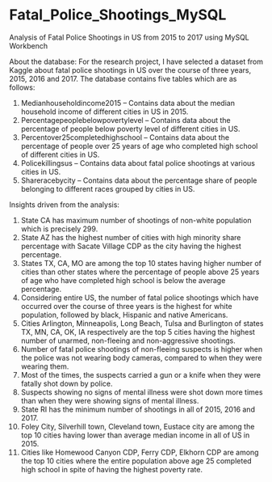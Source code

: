# Fatal_Police_Shootings_MySQL
Analysis of Fatal Police Shootings in US from 2015 to 2017 using MySQL Workbench

About the database:
For the research project, I have selected a dataset from Kaggle about fatal police shootings in US over the course of three years, 2015, 2016 and 2017. The database contains five tables which are as follows:
1.	Medianhouseholdincome2015 – Contains data about the median household income of different cities in US in 2015.
2.	Percentagepeoplebelowpovertylevel – Contains data about the percentage of people below poverty level of different cities in US.
3.	Percentover25completedhighschool – Contains data about the percentage of people over 25 years of age who completed high school of different cities in US.
4.	Policekillingsus – Contains data about fatal police shootings at various cities in US.
5.	Shareracebycity – Contains data about the percentage share of people belonging to different races grouped by cities in US.


Insights driven from the analysis:
1. State CA has maximum number of shootings of non-white population which is precisely 299. 
2.	State AZ has the highest number of cities with high minority share percentage with Sacate Village CDP as the city having the highest percentage.
3.	States TX, CA, MO are among the top 10 states having higher number of cities than other states where the percentage of people above 25 years of age who have completed high school is below the average percentage.
4.	Considering entire US, the number of fatal police shootings which have occurred over the course of three years is the highest for white population, followed by black, Hispanic and native Americans.
5.	Cities Arlington, Minneapolis, Long Beach, Tulsa and Burlington of states TX, MN, CA, OK, IA respectively are the top 5 cities having the highest number of unarmed, non-fleeing and non-aggressive shootings.
6.	Number of fatal police shootings of non-fleeing suspects is higher when the police was not wearing body cameras, compared to when they were wearing them.
7.	Most of the times, the suspects carried a gun or a knife when they were fatally shot down by police.
8.	Suspects showing no signs of mental illness were shot down more times than when they were showing signs of mental illness.
9.	State RI has the minimum number of shootings in all of 2015, 2016 and 2017.
10.	Foley City, Silverhill town, Cleveland town, Eustace city are among the top 10 cities having lower than average median income in all of US in 2015.
11.	Cities like Homewood Canyon CDP, Ferry CDP, Elkhorn CDP are among the top 10 cities where the entire population above age 25 completed high school in spite of having the highest poverty rate.
